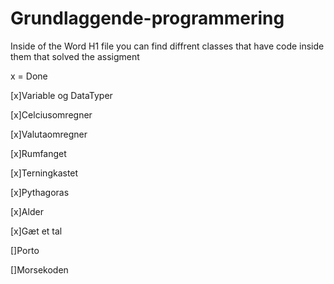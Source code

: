 # Grundlaggende-programmering
Inside of the Word H1 file you can find diffrent classes that have code inside them that solved the assigment

x = Done

[x]Variable og DataTyper

[x]Celciusomregner

[x]Valutaomregner

[x]Rumfanget

[x]Terningkastet

[x]Pythagoras

[x]Alder

[x]Gæt et tal

[]Porto

[]Morsekoden

